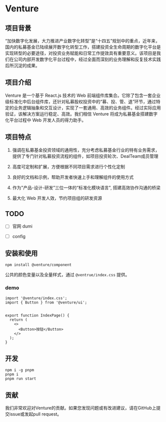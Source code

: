 ﻿# Venture

## 项目背景
“加快数字化发展，大力推进产业数字化转型”是“十四五”规划中的重点，近年来，国内的私募基金已陆续展开数字化转型工作，搭建投资全生命周期的数字化平台是实现转型的必要途径，对投资业务赋能和日常工作提效具有重要意义。该项目是我们在公司内部开发数字化平台过程中，经过全面而深刻的业务理解和反复技术实践后所沉淀的成果。
## 项目介绍

Venture 是一个基于 React.js 技术的 Web 前端组件库集合。它除了包含一套企业级标准化中后台组件库，还针对私募股权投资中的“募、投、管、退”环节，通过特定的业务逻辑抽象和交互设计，实现了一套通用、高效的业务组件。经过实际应用验证，该解决方案运行稳定、高效。我们相信 Venture 将成为私募基金搭建数字化平台过程中 Web 开发人员的得力助手。

## 项目特点
1. 强调在私募基金投资领域的通用性，充分考虑私募基金行业的特有业务需求，提供了专门针对私募投资流程的组件，如项目投资轮次、DealTeam成员管理


2. 高度可定制和扩展，方便根据不同项目需求进行个性化定制

3. 良好的文档和示例，帮助开发者快速上手和理解组件的使用方式

4. 作为"产品-设计-研发”三位一体的“标准化模块语言", 搭建高效协作沟通的桥梁

5. 最大化 Web 开发人效，节约项目组的研发资源


## TODO

- [ ] 官网 dumi
- [ ] config




## 安装和使用
```
npm install @venture/component
```
公共的颜色变量以及全量样式，通过 `@ventrue/index.css` 提供。

### demo
```
import '@venture/index.css';
import { Button } from '@venture/ui';


export function IndexPage() {
  return (
    <>
      <Button>按钮</Button>
    </>
  );
}
```

## 开发
```shell
npm i -g pnpm
pnpm i
pnpm run start
```

## 贡献
我们非常欢迎对Venture的贡献。如果您发现问题或有改进建议，请在GitHub上提交issue或发起pull request。
